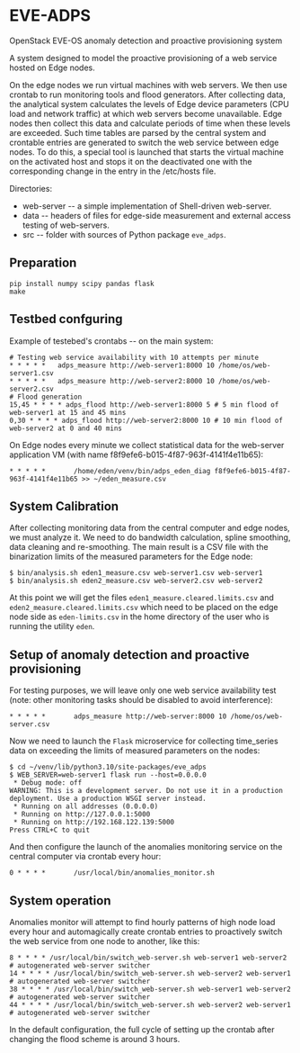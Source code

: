 # EVE-ADPS
OpenStack EVE-OS anomaly detection and proactive provisioning system

A system designed to model the proactive provisioning of a web service hosted on Edge nodes.

On the edge nodes we run virtual machines with web servers. We then use crontab to run monitoring tools and flood generators. After collecting data, the analytical system calculates the levels of Edge device parameters (CPU load and network traffic) at which web servers become unavailable. Edge nodes then collect this data and calculate periods of time when these levels are exceeded. Such time tables are parsed by the central system and crontable entries are generated to switch the web service between edge nodes. To do this, a special tool is launched that starts the virtual machine on the activated host and stops it on the deactivated one with the corresponding change in the entry in the /etc/hosts file.

Directories:
* web-server -- a simple implementation of Shell-driven web-server.
* data -- headers of files for edge-side measurement and external access testing of web-servers.
* src -- folder with sources of Python package `eve_adps`.

## Preparation
```
pip install numpy scipy pandas flask
make
```

## Testbed confguring

Example of testebed's crontabs -- on the main system:
```
# Testing web service availability with 10 attempts per minute
* * * * *	adps_measure http://web-server1:8000 10 /home/os/web-server1.csv
* * * * *	adps_measure http://web-server2:8000 10 /home/os/web-server2.csv
# Flood generation
15,45 * * * * adps_flood http://web-server1:8000 5 # 5 min flood of web-server1 at 15 and 45 mins
0,30 * * * * adps_flood http://web-server2:8000 10 # 10 min flood of web-server2 at 0 and 40 mins
```
On Edge nodes every minute we collect statistical data for the web-server application VM (with name f8f9efe6-b015-4f87-963f-4141f4e11b65):
```
* * * * *       /home/eden/venv/bin/adps_eden_diag f8f9efe6-b015-4f87-963f-4141f4e11b65 >> ~/eden_measure.csv
```

## System Calibration

After collecting monitoring data from the central computer and edge nodes, we must analyze it. We need to do bandwidth calculation, spline smoothing, data cleaning and re-smoothing. The main result is a CSV file with the binarization limits of the measured parameters for the Edge node:
```
$ bin/analysis.sh eden1_measure.csv web-server1.csv web-server1
$ bin/analysis.sh eden2_measure.csv web-server2.csv web-server2
```
At this point we will get the files `eden1_measure.cleared.limits.csv` and `eden2_measure.cleared.limits.csv` which need to be placed on the edge node side as `eden-limits.csv` in the home directory of the user who is running the utility `eden`.

## Setup of anomaly detection and proactive provisioning

For testing purposes, we will leave only one web service availability test (note: other monitoring tasks should be disabled to avoid interference):
```
* * * * *       adps_measure http://web-server:8000 10 /home/os/web-server.csv
```

Now we need to launch the `Flask` microservice for collecting time_series data on exceeding the limits of measured parameters on the nodes:
```
$ cd ~/venv/lib/python3.10/site-packages/eve_adps
$ WEB_SERVER=web-server1 flask run --host=0.0.0.0
 * Debug mode: off
WARNING: This is a development server. Do not use it in a production deployment. Use a production WSGI server instead.
 * Running on all addresses (0.0.0.0)
 * Running on http://127.0.0.1:5000
 * Running on http://192.168.122.139:5000
Press CTRL+C to quit
```
And then configure the launch of the anomalies monitoring service on the central computer via crontab every hour:
```
0 * * * *       /usr/local/bin/anomalies_monitor.sh
```
## System operation
Anomalies monitor will attempt to find hourly patterns of high node load every hour and automagically create crontab entries to proactively switch the web service from one node to another, like this:
```
8 * * * * /usr/local/bin/switch_web-server.sh web-server1 web-server2 # autogenerated web-server switcher
14 * * * * /usr/local/bin/switch_web-server.sh web-server2 web-server1 # autogenerated web-server switcher
38 * * * * /usr/local/bin/switch_web-server.sh web-server1 web-server2 # autogenerated web-server switcher
44 * * * * /usr/local/bin/switch_web-server.sh web-server2 web-server1 # autogenerated web-server switcher
```
In the default configuration, the full cycle of setting up the crontab after changing the flood scheme is around 3 hours.
